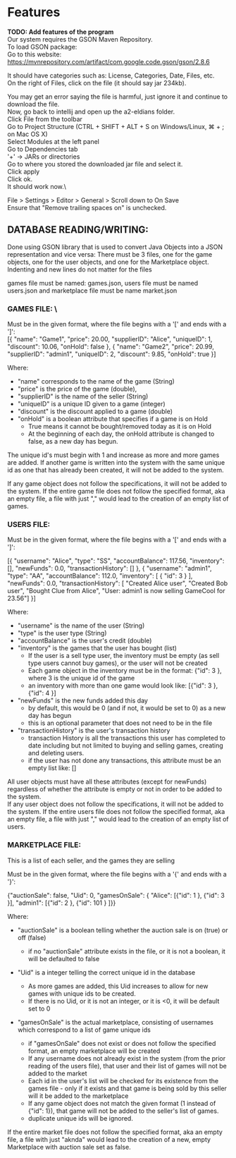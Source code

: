 # Features

**TODO: Add features of the program**\
Our system requires the GSON Maven Repository.\
To load GSON package:\
Go to this website: \
https://mvnrepository.com/artifact/com.google.code.gson/gson/2.8.6

It should have categories such as: License, Categories, Date, Files, etc.\
On the right of Files, click on the file (it should say jar 234kb).

You may get an error saying the file is harmful, just ignore it and continue to download the file.\
Now, go back to intellij and open up the a2-eldians folder. \
Click File from the toolbar\
 Go to Project Structure (CTRL + SHIFT + ALT + S on Windows/Linux, ⌘ + ; on Mac OS X)\
 Select Modules at the left panel\
 Go to Dependencies tab\
 '+' → JARs or directories\
 Go to where you stored the downloaded jar file and select it. \
 Click apply\
 Click ok.\
It should work now.\

File > Settings > Editor > General > Scroll down to On Save \
Ensure that "Remove trailing spaces on" is unchecked.

## DATABASE READING/WRITING: 
Done using GSON library that is used to convert Java Objects into a JSON representation and vice versa:
There must be 3 files, one for the game objects, one for the user objects, and one for 
the Marketplace object. Indenting and new lines do not matter for the files

games file must be named: games.json, users file must be named users.json and marketplace file must
be name market.json

### GAMES FILE: \
Must be in the given format, where the file begins with a '[' and ends with a ']': \
[{
"name": "Game1",
"price": 20.00,
"supplierID": "Alice",
"uniqueID": 1,
"discount": 10.06,
"onHold": false
},
{
"name": "Game2",
"price": 20.99,
"supplierID": "admin1",
"uniqueID": 2,
"discount": 9.85,
"onHold": true
}]

Where:
* "name" corresponds to the name of the game (String) 
* "price" is the price of the game (double),
* "supplierID" is the name of the seller (String)
* "uniqueID" is a unique ID given to a game (integer)
* "discount" is the discount applied to a game (double)
* "onHold" is a boolean attribute that specifies if a game is on Hold 
  * True means it cannot be bought/removed today as it is on Hold
  * At the beginning of each day, the onHold attribute is changed to false, as a new day has begun.

The unique id's must begin with 1 and increase as more and more games are added. If another 
game is written into the system with the same unique id as one that has already been created, it will not be 
added to the system. 

If any game object does not follow the specifications, it will not be added to the system.
If the entire game file does not follow the specified format, aka an empty file, a file with just "," 
would lead to the creation of an empty list of games.

### USERS FILE:
Must be in the given format, where the file begins with a '[' and ends with a ']':

[{
"username": "Alice",
"type": "SS",
"accountBalance": 117.56,
"inventory": [],
"newFunds": 0.0,
"transactionHistory": []
},
{
"username": "admin1",
"type": "AA",
"accountBalance": 112.0,
"inventory": [
{
"id": 3
}
],
"newFunds": 0.0,
"transactionHistory": [
"Created Alice user",
"Created Bob user",
"Bought Clue from Alice",
"User: admin1 is now selling GameCool for 23.56"]
}]

Where:
* "username" is the name of the user (String)
* "type" is the user type (String)
* "accountBalance" is the user's credit (double)
* "inventory" is the games that the user has bought (list)
  * If the user is a sell type user, the inventory must be empty (as sell type users cannot buy games), or the user 
    will not be created
  * Each game object in the inventory must be in the format: {"id": 3 }, where 3 is the unique id of the game
  * an inventory with more than one game would look like: [{"id": 3 }, {"id": 4 }]
* "newFunds" is the new funds added this day
  * by default, this would be 0 (and if not, it would be set to 0) as a new day has begun
  * this is an optional parameter that does not need to be in the file
* "transactionHistory" is the user's transaction history
  * transaction History is all the transactions this user has completed to date including but not limited to buying and 
 selling games, creating and deleting users.
  * if the user has not done any transactions, this attribute must be an empty list like: [] 

All user objects must have all these attributes (except for newFunds) regardless of whether the attribute is empty or not in order
to be added to the system.\
If any user object does not follow the specifications, it will not be added to the system.
If the entire users file does not follow the specified format, aka an empty file, a file with just ","
would lead to the creation of an empty list of users.

### MARKETPLACE FILE: 
This is a list of each seller, and the games they are selling

Must be in the given format, where the file begins with a '{' and ends with a '}':

{"auctionSale": false,
"Uid": 0,
"gamesOnSale": {
"Alice": [{"id": 1 }, {"id": 3 }],
"admin1": [{"id": 2 }, {"id": 101 }
]}}

Where:
* "auctionSale" is a boolean telling whether the auction sale is on (true) or off (false)
  * if no "auctionSale" attribute exists in the file, or it is not a boolean, it will be defaulted to false
* "Uid" is a integer telling the correct unique id in the database
    * As more games are added, this Uid increases to allow for new games with unique ids to be created.
    * If there is no Uid, or it is not an integer, or it is <0, it will be default set to 0
    
* "gamesOnSale" is the actual marketplace, consisting of usernames which correspond to a list of 
game unique ids
  * if "gamesOnSale" does not exist or does not follow the specified format, an empty marketplace will be created
  * If any username does not already exist in the system (from the prior reading of the users file), 
 that user and their list of games will not be added to the market
  * Each id in the user's list will be checked for its existence from the games file - only if 
 it exists and that game is being sold by this seller will it be added to the marketplace
  * If any game object does not match the given format (1 instead of {"id": 1}), that game will not be
    added to the seller's list of games.
  * duplicate unique ids will be ignored.  

If the entire market file does not follow the specified format, aka an empty file, a file with just "aknda"
would lead to the creation of a new, empty Marketplace with auction sale set as false.